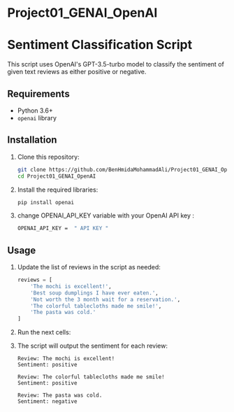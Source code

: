 # Project01_GENAI_OpenAI
# Sentiment Classification Script

This script uses OpenAI's GPT-3.5-turbo model to classify the sentiment of given text reviews as either positive or negative.

## Requirements

- Python 3.6+
- `openai` library

## Installation

1. Clone this repository:

    ```bash
    git clone https://github.com/BenHmidaMohammadAli/Project01_GENAI_OpenAI.git
    cd Project01_GENAI_OpenAI
    ```

2. Install the required libraries:

    ```bash
    pip install openai
    ```

3. change OPENAI_API_KEY variable with your OpenAI API key :

    ```bash
    OPENAI_API_KEY =  " API KEY "
    ```

## Usage

1. Update the list of reviews in the script as needed:

    ```python
    reviews = [
        'The mochi is excellent!',
        'Best soup dumplings I have ever eaten.',
        'Not worth the 3 month wait for a reservation.',
        'The colorful tablecloths made me smile!',
        'The pasta was cold.'
    ]
    ```

2. Run the next cells:


3. The script will output the sentiment for each review:

    ```plaintext
    Review: The mochi is excellent!
    Sentiment: positive

    Review: The colorful tablecloths made me smile!
    Sentiment: positive

    Review: The pasta was cold.
    Sentiment: negative
    ```

